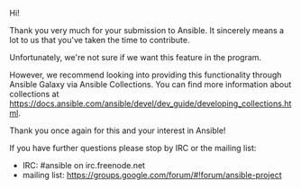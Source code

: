 Hi!

Thank you very much for your submission to Ansible. It sincerely means a lot to us that you've taken the time to contribute.

Unfortunately, we're not sure if we want this feature in the program.

However, we recommend looking into providing this functionality through Ansible Galaxy via Ansible Collections. You can find more information about collections at https://docs.ansible.com/ansible/devel/dev_guide/developing_collections.html.

Thank you once again for this and your interest in Ansible!

If you have further questions please stop by IRC or the mailing list:

   * IRC: #ansible on irc.freenode.net
   * mailing list: https://groups.google.com/forum/#!forum/ansible-project
